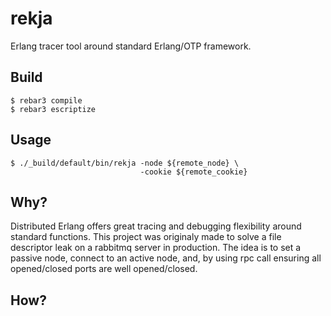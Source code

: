 # rekja

Erlang tracer tool around standard Erlang/OTP framework.

## Build

    $ rebar3 compile
    $ rebar3 escriptize
    
## Usage

    $ ./_build/default/bin/rekja -node ${remote_node} \
                                 -cookie ${remote_cookie}

## Why?

Distributed Erlang offers great tracing and debugging flexibility
around standard functions. This project was originaly made to solve a
file descriptor leak on a rabbitmq server in production. The idea is
to set a passive node, connect to an active node, and, by using rpc
call ensuring all opened/closed ports are well opened/closed.

## How?
